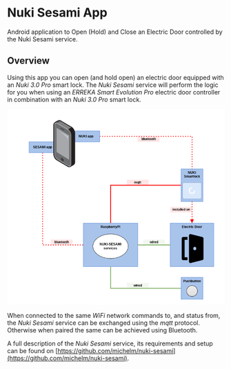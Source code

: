 # Nuki Sesami App

Android application to Open (Hold) and Close an Electric Door controlled by the Nuki Sesami service.

## Overview

Using this app you can open (and hold open) an electric door equipped with an _Nuki 3.0 Pro_ smart lock. The _Nuki Sesami_ service will perform the logic for you when using an _ERREKA Smart Evolution Pro_ electric door controller in combination with an _Nuki 3.0 Pro_ smart lock.

![nuki-sesami-wiring](https://raw.githubusercontent.com/michelm/nuki-sesami/master/nuki-sesami-overview.png)

When connected to the same _WiFi_ network commands to, and status from, the _Nuki Sesami_ service can be exchanged using the _mqtt_ protocol. Otherwise when paired the same can be achieved using Bluetooth.

A full description of the _Nuki Sesami_ service, its requirements and setup can be found on [https://github.com/michelm/nuki-sesami](https://github.com/michelm/nuki-sesami).
